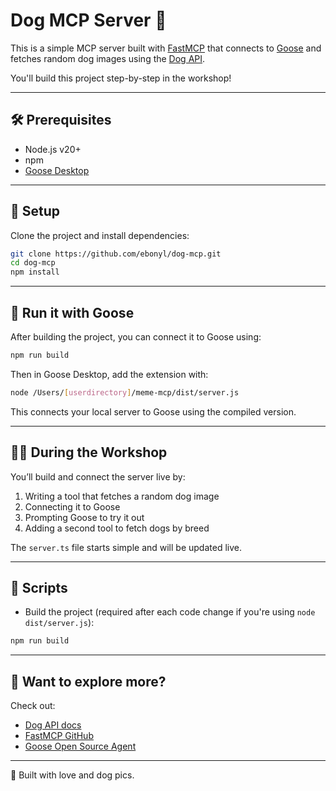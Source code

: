 # Dog MCP Server 🐶

This is a simple MCP server built with [FastMCP](https://github.com/punkpeye/fastmcp) that connects to [Goose](https://github.com/block/goose) and fetches random dog images using the [Dog API](https://dog.ceo/dog-api/).

You'll build this project step-by-step in the workshop!

---

## 🛠 Prerequisites

- Node.js v20+
- npm
- [Goose Desktop](https://block.github.io/goose/)

---

## 🚀 Setup

Clone the project and install dependencies:

```bash
git clone https://github.com/ebonyl/dog-mcp.git
cd dog-mcp
npm install
```

---

## 🧪 Run it with Goose

After building the project, you can connect it to Goose using:

```bash
npm run build
```

Then in Goose Desktop, add the extension with:

```bash
node /Users/[userdirectory]/meme-mcp/dist/server.js
```

This connects your local server to Goose using the compiled version.

---

## 🧑‍💻 During the Workshop

You’ll build and connect the server live by:

1. Writing a tool that fetches a random dog image
2. Connecting it to Goose
3. Prompting Goose to try it out
4. Adding a second tool to fetch dogs by breed

The `server.ts` file starts simple and will be updated live.

---

## 🧼 Scripts

- Build the project (required after each code change if you're using `node dist/server.js`):

```bash
npm run build
```
---

## 👀 Want to explore more?

Check out:
- [Dog API docs](https://dog.ceo/dog-api/)
- [FastMCP GitHub](https://github.com/punkpeye/fastmcp)
- [Goose Open Source Agent](https://github.com/block/goose)

---

🐾 Built with love and dog pics.
